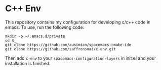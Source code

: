 # C++ Env

This repository contains my configuration for developing c/c++ code in emacs. To use, run the following code:

```shell
mkdir -p ~/.emacs.d/private
cd $_
git clone https://github.com/ausimian/spacemacs-cmake-ide
git clone https://github.com/saffronsnai/c-env.git
```

Then add `c-env` to your `spacemacs-configuration-layers` in init.el and your installation is finished.
